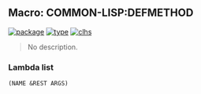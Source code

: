 ## Macro: COMMON-LISP:DEFMETHOD
[![package](https://img.shields.io/badge/Package-COMMON--LISP-5f9ea0.svg?style=social&colorA=999999)](../) [![type](https://img.shields.io/badge/Type-Macro-5f9ea0.svg?style=social&colorA=999999)](../#macro) [![clhs](https://img.shields.io/badge/CLHS-DEFMETHOD-5f9ea0.svg?style=social&colorA=999999)](http://www.lispworks.com/documentation/HyperSpec/Body/m_defmet.htm) 

> No description.

### Lambda list
```
(NAME &REST ARGS)
```
